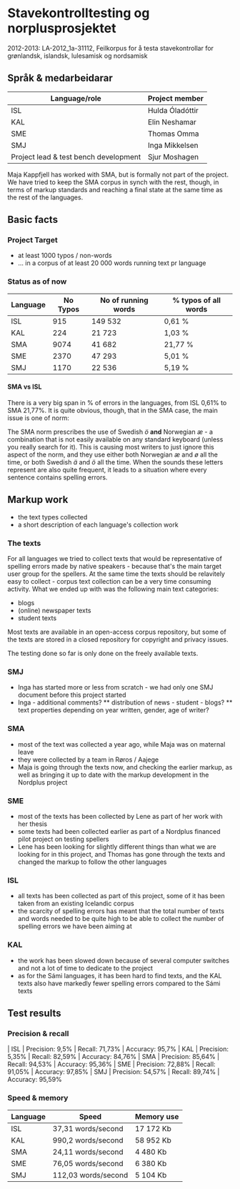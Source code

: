 # Stavekontrolltesting og norplusprosjektet

2012-2013: LA-2012_1a-31112, Feilkorpus for å testa stavekontrollar for grønlandsk, islandsk, lulesamisk og nordsamisk

## Språk & medarbeidarar

| Language/role                         | Project member  |
| ------------------------------------- | --------------- |
| ISL                                   | Hulda Óladóttir |
| KAL                                   | Elin Neshamar   |
| SME                                   | Thomas Omma     |
| SMJ                                   | Inga Mikkelsen  |
| Project lead & test bench development | Sjur Moshagen   |

Maja Kappfjell has worked with SMA, but is formally not part of the project. We have tried to keep the SMA corpus in synch with the rest, though, in terms of markup standards and reaching a final state at the same time as the rest of the languages.

## Basic facts

### Project Target

- at least 1000 typos / non-words
- ... in a corpus of at least 20 000 words running text pr language

### Status as of now

| Language | No Typos | No of running words | % typos of all words |
| -------- | -------- | ------------------- | -------------------- |
| ISL      | 915      | 149 532             | 0,61 %               |
| KAL      | 224      | 21 723              | 1,03 %               |
| SMA      | 9074     | 41 682              | 21,77 %              |
| SME      | 2370     | 47 293              | 5,01 %               |
| SMJ      | 1170     | 22 536              | 5,19 %               |

#### SMA vs ISL

There is a very big span in % of errors in the languages, from ISL 0,61% to SMA 21,77%. It is quite obvious, though, that in the SMA case, the main issue is one of norm:

The SMA norm prescribes the use of Swedish _ö_ **and** Norwegian _æ_ - a combination that is not easily available on any standard keyboard (unless you really search for it). This is causing most writers to just ignore this aspect of the norm, and they use either both Norwegian _æ_ and _ø_ all the time, or both Swedish _ä_ and _ö_ all the time. When the sounds these letters represent are also quite frequent, it leads to a situation where every sentence contains spelling errors.

## Markup work

- the text types collected
- a short description of each language's collection work

### The texts

For all languages we tried to collect texts that would be representative of spelling errors made by native speakers - because that's the main target user group for the spellers. At the same time the texts should be relavitely easy to collect - corpus text collection can be a very time consuming activity. What we ended up with was the following main text categories:

- blogs
- (online) newspaper texts
- student texts

Most texts are available in an open-access corpus repository, but some of the texts are stored in a closed repository for copyright and privacy issues.

The testing done so far is only done on the freely available texts.

### SMJ

- Inga has started more or less from scratch - we had only one SMJ document before this project started
- Inga - additional comments?
  ** distribution of news - student - blogs?
  ** text properties depending on year written, gender, age of writer?

### SMA

- most of the text was collected a year ago, while Maja was on maternal leave
- they were collected by a team in Røros / Aajege
- Maja is going through the texts now, and checking the earlier markup, as well as bringing it up to date with the markup development in the Nordplus project

### SME

- most of the texts has been collected by Lene as part of her work with her thesis
- some texts had been collected earlier as part of a Nordplus financed pilot project on testing spellers
- Lene has been looking for slightly different things than what we are looking for in this project, and Thomas has gone through the texts and changed the markup to follow the other languages

### ISL

- all texts has been collected as part of this project, some of it has been taken from an existing Icelandic corpus
- the scarcity of spelling errors has meant that the total number of texts and words needed to be quite high to be able to collect the number of spelling errors we have been aiming at

### KAL

- the work has been slowed down because of several computer switches and not a lot of time to dedicate to the project
- as for the Sámi languages, it has been hard to find texts, and the KAL texts also have markedly fewer spelling errors compared to the Sámi texts

## Test results

### Precision & recall

| ISL | Precision: 9,5% | Recall: 71,73% | Accuracy: 95,7%
| KAL | Precision: 5,35% | Recall: 82,59% | Accuracy: 84,76%
| SMA | Precision: 85,64% | Recall: 94,53% | Accuracy: 95,36%
| SME | Precision: 72,88% | Recall: 91,05% | Accuracy: 97,85%
| SMJ | Precision: 54,57% | Recall: 89,74% | Accuracy: 95,59%

### Speed & memory

| Language | Speed               | Memory use |
| -------- | ------------------- | ---------- |
| ISL      | 37,31 words/second  | 17 172 Kb  |
| KAL      | 990,2 words/second  | 58 952 Kb  |
| SMA      | 24,11 words/second  | 4 480 Kb   |
| SME      | 76,05 words/second  | 6 380 Kb   |
| SMJ      | 112,03 words/second | 5 104 Kb   |
